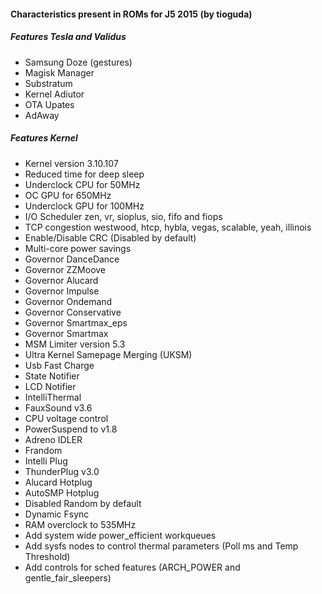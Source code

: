 #### Characteristics present in ROMs for J5 2015 (by tioguda)

##### Features Tesla and Validus
* Samsung Doze (gestures)
* Magisk Manager
* Substratum
* Kernel Adiutor
* OTA Upates
* AdAway

##### Features Kernel
* Kernel version 3.10.107
* Reduced time for deep sleep
* Underclock CPU for 50MHz
* OC GPU for 650MHz
* Underclock GPU for 100MHz
* I/O Scheduler zen, vr, sioplus, sio, fifo and fiops
* TCP congestion westwood, htcp, hybla, vegas, scalable, yeah, illinois
* Enable/Disable CRC (Disabled by default)
* Multi-core power savings
* Governor DanceDance
* Governor ZZMoove
* Governor Alucard
* Governor Impulse
* Governor Ondemand
* Governor Conservative
* Governor Smartmax_eps
* Governor Smartmax
* MSM Limiter version 5.3
* Ultra Kernel Samepage Merging (UKSM)
* Usb Fast Charge
* State Notifier
* LCD Notifier
* IntelliThermal
* FauxSound v3.6
* CPU voltage control
* PowerSuspend to v1.8
* Adreno IDLER
* Frandom
* Intelli Plug
* ThunderPlug v3.0
* Alucard Hotplug
* AutoSMP Hotplug
* Disabled Random by default
* Dynamic Fsync
* RAM overclock to 535MHz
* Add system wide power_efficient workqueues
* Add sysfs nodes to control thermal parameters (Poll ms and Temp Threshold)
* Add controls for sched features (ARCH_POWER and gentle_fair_sleepers)
